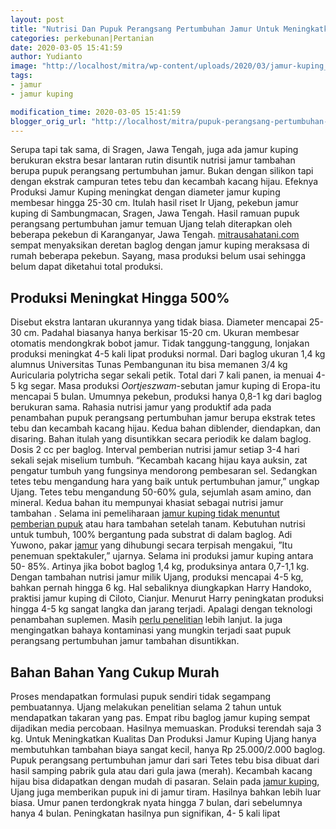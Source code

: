 ```yaml
---
layout: post
title: "Nutrisi Dan Pupuk Perangsang Pertumbuhan Jamur Untuk Meningkatkan Produksi"
categories: perkebunan|Pertanian
date: 2020-03-05 15:41:59
author: Yudianto
image: "http://localhost/mitra/wp-content/uploads/2020/03/jamur-kuping_884x800.jpg"
tags:
- jamur
- jamur kuping

modification_time: 2020-03-05 15:41:59
blogger_orig_url: "http://localhost/mitra/pupuk-perangsang-pertumbuhan-jamur.html"
---
```


Serupa tapi tak sama, di Sragen, Jawa Tengah, juga ada jamur kuping berukuran ekstra besar lantaran rutin disuntik nutrisi jamur tambahan berupa pupuk perangsang pertumbuhan jamur. Bukan dengan silikon tapi dengan ekstrak campuran tetes tebu dan kecambah kacang hijau.
Efeknya Produksi Jamur Kuping meningkat dengan diameter jamur kuping membesar hingga 25-30 cm. Itulah hasil riset Ir Ujang, pekebun jamur kuping di Sambungmacan, Sragen, Jawa Tengah.
Hasil ramuan pupuk perangsang pertumbuhan jamur temuan Ujang telah diterapkan oleh beberapa pekebun di Karanganyar, Jawa Tengah. <a href="http://127.0.0.1/mitra">mitrausahatani.com</a> sempat menyaksikan deretan baglog dengan jamur kuping meraksasa di rumah beberapa pekebun. Sayang, masa produksi belum usai sehingga belum dapat diketahui total produksi.
<h2>Produksi Meningkat Hingga 500%</h2>
Disebut ekstra lantaran ukurannya yang tidak biasa. Diameter mencapai 25- 30 cm. Padahal biasanya hanya berkisar 15-20 cm. Ukuran membesar otomatis mendongkrak bobot jamur. Tidak tanggung-tanggung, lonjakan produksi meningkat 4-5 kali lipat produksi normal.
Dari baglog ukuran 1,4 kg alumnus Universitas Tunas Pembangunan itu bisa memanen 3/4 kg Auricularia polytricha segar sekali petik. Total dari 7 kali panen, ia menuai 4-5 kg segar. Masa produksi <em>Oortjeszwam</em>-sebutan jamur kuping di Eropa-itu mencapai 5 bulan. Umumnya pekebun, produksi hanya 0,8-1 kg dari baglog berukuran sama.
Rahasia nutrisi jamur yang produktif ada pada penambahan pupuk perangsang pertumbuhan jamur berupa ekstrak tetes tebu dan kecambah kacang hijau. Kedua bahan diblender, diendapkan, dan disaring. Bahan itulah yang disuntikkan secara periodik ke dalam baglog. Dosis 2 cc per baglog.
Interval pemberian nutrisi jamur setiap 3-4 hari sekali sejak miselium tumbuh. “Kecambah kacang hijau kaya auksin, zat pengatur tumbuh yang fungsinya mendorong pembesaran sel. Sedangkan tetes tebu mengandung hara yang baik untuk pertumbuhan jamur,” ungkap Ujang. Tetes tebu mengandung 50-60% gula, sejumlah asam amino, dan mineral.
Kedua bahan itu mempunyai khasiat sebagai nutrisi jamur tambahan . Selama ini pemeliharaan <a class="" style="width: auto !important;" href="http://127.0.0.1/mitra/pupuk-organik-cair-jamur-tiram.html" id="">jamur kuping tidak menuntut pemberian pupuk</a> atau hara tambahan setelah tanam. Kebutuhan nutrisi untuk tumbuh, 100% bergantung pada substrat di dalam baglog.
Adi Yuwono, pakar <a href="http://127.0.0.1/mitra/topik/jamur">jamur</a> yang dihubungi secara terpisah mengakui, ”Itu penemuan spektakuler,” ujarnya. Selama ini produksi jamur kuping antara 50- 85%. Artinya jika bobot baglog 1,4 kg, produksinya antara 0,7-1,1 kg.
Dengan tambahan nutrisi jamur milik Ujang, produksi mencapai 4-5 kg, bahkan pernah hingga 6 kg.
Hal sebaliknya diungkapkan Harry Handoko, praktisi jamur kuping di Ciloto, Cianjur. Menurut Harry peningkatan produksi hingga 4-5 kg sangat langka dan jarang terjadi.
Apalagi dengan teknologi penambahan suplemen. Masih <a href="https://books.google.co.th/books/about/Bertanam_Jamur_Kuping_di_Lahan_Sempit.html?hl=id&amp;id=Be1Eu0r6fk8C&amp;redir_esc=y">perlu penelitian</a> lebih lanjut. Ia juga mengingatkan bahaya kontaminasi yang mungkin terjadi saat pupuk perangsang pertumbuhan jamur tambahan disuntikkan.
<h2>Bahan Bahan Yang Cukup Murah</h2>
Proses mendapatkan formulasi pupuk sendiri tidak segampang pembuatannya. Ujang melakukan penelitian selama 2 tahun untuk mendapatkan takaran yang pas. Empat ribu baglog jamur kuping sempat dijadikan media percobaan. Hasilnya memuaskan. Produksi terendah saja 3 kg.
Untuk Meningkatkan Kualitas Dan Produksi Jamur Kuping Ujang hanya membutuhkan tambahan biaya sangat kecil, hanya Rp 25.000/2.000 baglog. Pupuk perangsang pertumbuhan jamur dari sari Tetes tebu bisa dibuat dari hasil samping pabrik gula atau dari gula jawa (merah). Kecambah kacang hijau bisa didapatkan dengan mudah di pasaran.
Selain pada <a href="http://127.0.0.1/mitra/prospek-bisnis-menggiurkan-lewat.html">jamur kuping</a>, Ujang juga memberikan pupuk ini di jamur tiram. Hasilnya bahkan lebih luar biasa. Umur panen terdongkrak nyata hingga 7 bulan, dari sebelumnya hanya 4 bulan. Peningkatan hasilnya pun signifikan, 4- 5 kali lipat
